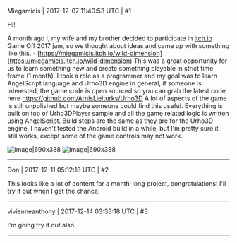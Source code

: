 Miegamicis | 2017-12-07 11:40:53 UTC | #1

Hi! 

A month ago I, my wife and my brother decided to participate in [itch.io](http://itch.io/) Game Off 2017 jam, so we thought about ideas and came up with something like this. - [https://miegamicis.itch.io/wild-dimension](https://miegamicis.itch.io/wild-dimension) This was a great opportunity for us to learn something new and create something playable in strict time frame (1 month). I took a role as a programmer and my goal was to learn AngelScript language and Urho3D engine in general, if someone is interested, the game code is open sourced so you can grab the latest code here https://github.com/ArnisLielturks/Urho3D
A lot of aspects of the game is still unpolished but maybe someone could find this useful. Everything is built on top of Urho3DPlayer sample and all the game related logic is written using AngelScript. Build steps are the same as they are for the Urho3D engine. I haven't tested the Android build in a while, but I'm pretty sure it still works, except some of the game controls may not work.

![image|690x388](upload://pENMtmjGdsvRRH4zZ1ZF3eW32Qz.jpg)
![image|690x388](upload://fl0keYhVf6xHrrvI7PF5sl6FqbW.jpg)

-------------------------

Don | 2017-12-11 05:12:18 UTC | #2

This looks like a lot of content for a month-long project, congratulations! I'll try it out when I get the chance.

-------------------------

vivienneanthony | 2017-12-14 03:33:18 UTC | #3

I'm going try it out also.

-------------------------

